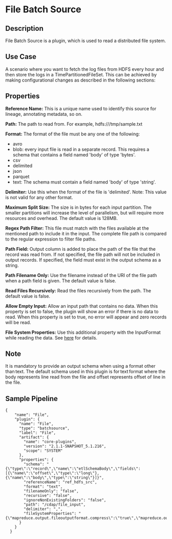 # File Batch Source

## Description

File Batch Source is a plugin, which is used to read a distributed file system.

## Use Case

A scenario where you want to fetch the log files from HDFS every hour and then store the logs in a TimePartitionedFileSet. This can be achieved by making configurational changes as described in the following sections:


## Properties

**Reference Name:** This is a unique name used to identify this source for lineage, annotating metadata, so on.

**Path:** The path to read from. For example, hdfs:///tmp/sample.txt

**Format:** The format of the file must be any one of the following:
- avro
- blob: every input file is read in a separate record. This requires a schema that contains a field named 'body' of type 'bytes'.
- csv
- delimited
- json
- parquet
- text: The schema must contain a field named 'body' of type 'string'.

**Delimiter:** Use this when the format of the file is 'delimited'. Note: This value is not valid for any other format.

**Maximum Split Size:** The size is in bytes for each input partition.
The smaller partitions will increase the level of parallelism, but will require more resources and overhead.
The default value is 128MB.

**Regex Path Filter:** This file must match with the files available at the mentioned path to include it in the input. The complete 
file path is compared to the regular expression to filter file paths.

**Path Field:** Output column is added to place the path of the file that the record was read from.
If not specified, the file path will not be included in output records.
If specified, the field must exist in the output schema as a string.

**Path Filename Only:** Use the filename instead of the URI of the file path when a path field is given.
The default value is false.

**Read Files Recursively:** Read the files recursively from the path. The default value is false.

**Allow Empty Input:** Allow an input path that contains no data. When this property is set to false, the plugin
will show an error if there is no data to read. When this property is set to true, no error will appear and zero records will be read.

**File System Properties:** Use this additional property with the InputFormat while reading the data. See [here](#file-system-properties) for details.

## Note

It is mandatory to provide an output schema when using a format other than text. The default schema used in this plugin is for text format where the body represents line read from the file and offset represents offset of line in the file. 


## Sample Pipeline

    {
        "name": "File",
        "plugin": {
          "name": "File",
          "type": "batchsource",
          "label": "File",
          "artifact": {
            "name": "core-plugins",
            "version": "2.1.1-SNAPSHOT_5.1.216",
            "scope": "SYSTEM"
          },
          "properties": {
            "schema": "{\"type\":\"record\",\"name\":\"etlSchemaBody\",\"fields\":[{\"name\":\"offset\",\"type\":\"long\"},{\"name\":\"body\",\"type\":\"string\"}]}",
            "referenceName": "ref_hdfs_src",
            "format": "text",
            "filenameOnly": "false",
            "recursive": "false",
            "ignoreNonExistingFolders": "false",
            "path": "/cdap/file_input",
            "delimiter": ",",
            "fileSystemProperties": "{\"mapreduce.output.fileoutputformat.compress\":\"true\",\"mapreduce.output.fileoutputformat.compress.codec\":\"org.apache.hadoop.io.compress.GzipCodec\"}"
          }
        }
      }
